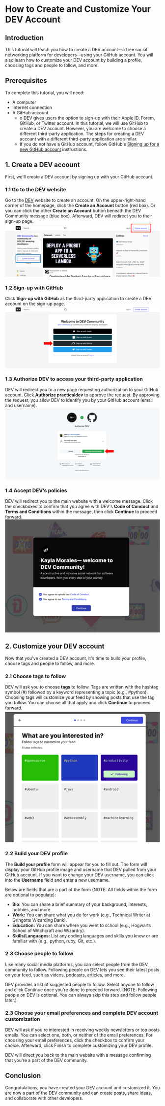# How to Create and Customize Your DEV Account

## Introduction

This tutorial will teach you how to create a DEV account—a free social networking platform for developers—using your GitHub account. You will also learn how to customize your DEV account by building a profile, choosing tags and people to follow, and more.

## Prerequisites

To complete this tutorial, you will need:

- A computer
- Internet connection
- A GitHub account
  - o DEV gives users the option to sign-up with their Apple ID, Forem, GitHub, or Twitter account. In this tutorial, we will use GitHub to create a DEV account. However, you are welcome to choose a different third-party application. The steps for creating a DEV account with a different third-party application are similar.
  - If you do not have a GitHub account, follow GitHub's [Signing up for a new GitHub account](https://docs.github.com/en/get-started/signing-up-for-github/signing-up-for-a-new-github-account) instructions.

## 1. Create a DEV account

First, we'll create a DEV account by signing up with your GitHub account.

### 1.1 Go to the DEV website

Go to the [DEV](dev.to) website to create an account. On the upper-right-hand corner of the homepage, click the **Create an Account** button (red box). Or you can click the other **Create an Account** button beneath the DEV Community message (blue box). Afterward, DEV will redirect you to their sign-up page.
![DEV homepage](https://github.com/heykayla/Technical-Writing-Portfolio/blob/main/Images/creating_DEV_account_tutorial/Picture1.png)

### 1.2 Sign-up with GitHub

Click **Sign-up with GitHub** as the third-party application to create a DEV account on the sign-up page.
![DEV sign-up page](https://github.com/heykayla/Technical-Writing-Portfolio/blob/main/Images/creating_DEV_account_tutorial/Picture2.png)

### 1.3 Authorize DEV to access your third-party application

DEV will redirect you to a new page requesting authorization to your GitHub account. Click **Authorize practicaldev** to approve the request. By approving the request, you allow DEV to identify you by your GitHub account (email and username).
![DEV authorization request page](https://github.com/heykayla/Technical-Writing-Portfolio/blob/main/Images/creating_DEV_account_tutorial/Picture3.png)

### 1.4 Accept DEV’s policies

DEV will redirect you to the main website with a welcome message. Click the checkboxes to confirm that you agree with DEV's **Code of Conduct** and **Terms and Conditions** within the message, then click **Continue** to proceed forward.
![DEV's welcome message and community policies](https://github.com/heykayla/Technical-Writing-Portfolio/blob/main/Images/creating_DEV_account_tutorial/Picture4.png)

## 2. Customize your DEV account

Now that you've created a DEV account, it's time to build your profile, choose tags and people to follow, and more.

### 2.1 Choose tags to follow

DEV will ask you to choose **tags** to follow. Tags are written with the hashtag symbol (#) followed by a keyword representing a topic (e.g., #python). Choosing tags will customize your feed by showing posts that use the tag you follow. You can choose all that apply and click **Continue** to proceed forward.
![DEV's options for tags page](https://github.com/heykayla/Technical-Writing-Portfolio/blob/main/Images/creating_DEV_account_tutorial/Picture5.png)

### 2.2 Build your DEV profile

The **Build your profile** form will appear for you to fill out. The form will display your GitHub profile image and username that DEV pulled from your GitHub account. If you want to change your DEV username, you can click into the **Username** field and enter a new username.

Below are fields that are a part of the form (NOTE: All fields within the form are optional to populate):

- **Bio:** You can share a brief summary of your background, interests, hobbies, and more.
- **Work:** You can share what you do for work (e.g., Technical Writer at Gringotts Wizarding Bank).
- **Education:** You can share where you went to school (e.g., Hogwarts School of Witchcraft and Wizardry).
- **Skills/Languages:** List any coding languages and skills you know or are familiar with (e.g., python, ruby, Git, etc.).

### 2.3 Choose people to follow

Like many social media platforms, you can select people from the DEV community to follow. Following people on DEV lets you see their latest posts on your feed, such as videos, podcasts, articles, and more.

DEV provides a list of suggested people to follow. Select anyone to follow and click Continue once you're done to proceed forward. (NOTE: Following people on DEV is optional. You can always skip this step and follow people later.)

### 2.3 Choose your email preferences and complete DEV account customization

DEV will ask if you're interested in receiving weekly newsletters or top posts emails. You can select one, both, or neither of the email preferences. For choosing your email preferences, click the checkbox to confirm your choice. Afterward, click Finish to complete customizing your DEV profile.

DEV will direct you back to the main website with a message confirming that you're a part of the DEV community.

## Conclusion

Congratulations, you have created your DEV account and customized it. You are now a part of the DEV community and can create posts, share ideas, and collaborate with other developers.
